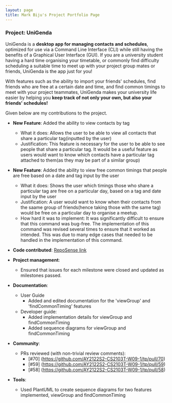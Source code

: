```yaml
---
layout: page
title: Mark Biju's Project Portfolio Page
---
```


### Project: UniGenda

UniGenda is a **desktop app for managing contacts and schedules**, optimized for use via a Command Line Interface (CLI) while still having the benefits of a Graphical User Interface (GUI). If you are a university student having a hard time organising your timetable, or commonly find difficulty scheduling a suitable time to meet up with your project group mates or friends, UniGenda is the app just for you!

With features such as the ability to import your friends' schedules, find friends who are free at a certain date and time, and find common timings to meet with your project teammates, UniGenda makes your university life easier by helping you **keep track of not only your own, but also your friends' schedules!**

Given below are my contributions to the project.

* **New Feature**: Added the ability to view contacts by tag
    * What it does: Allows the user to be able to view all contacts that share a particular tag(inputted by the user)
    * Justification: This feature is necessary for the user to be able to see people that share a particular tag. It would be a useful feature as users would want to know which contacts have a particular tag attached to them(as they may be part of a similar group)

* **New Feature**: Added the ability to view free common timings that people are free based on a date and tag input by the user
    * What it does: Shows the user which timings those who share a particular tag are free on a particular day, based on a tag and date input by the user
    * Justification: A user would want to know when their contacts from the saame group of friends(hence taking those with the same tag) would be free on a particular day to organise a meetup.
    * How hard it was to implement: It was significantly difficult to ensure that this command was bug-free. The implementation of this command was revised several times to ensure that it worked as intended. This was due to many edge cases that needed to be handled in the implementation of this command.
    

* **Code contributed**: [RepoSense link](https://nus-cs2103-ay2122s2.github.io/tp-dashboard/?search=markbiju&breakdown=true)

* **Project management**:
    * Ensured that issues for each milestone were closed and updated as milestones passed.

* **Documentation**:
    * User Guide
      * Added and edited documentation for the 'viewGroup' and 'findCommonTiming' features
    * Developer guide:
      * Added implementation details for viewGroup and findCommonTiming
      * Added sequence diagrams for viewGroup and findCommonTiming

* **Community**:
    * PRs reviewed (with non-trivial review comments):
      * [#70] (https://github.com/AY2122S2-CS2103T-W09-1/tp/pull/70)
      * [#59] (https://github.com/AY2122S2-CS2103T-W09-1/tp/pull/59)
      * [#58] (https://github.com/AY2122S2-CS2103T-W09-1/tp/pull/58)

* **Tools**:
    * Used PlantUML to create sequence diagrams for two features implemented, viewGroup and findCommonTiming
